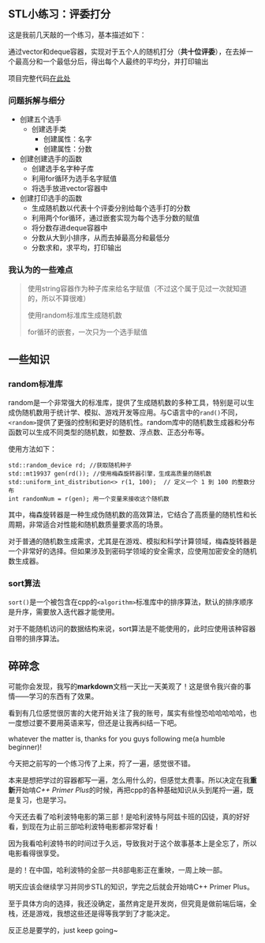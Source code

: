 ## STL小练习：评委打分
这是我前几天敲的一个练习，基本描述如下：

通过vector和deque容器，实现对于五个人的随机打分（**共十位评委**），在去掉一个最高分和一个最低分后，得出每个人最终的平均分，并打印输出

项目完整代码[在此处](https://github.com/EthanQC/My-LearningHub-StudyJourney-with-cpp/blob/f5320817eb0b6f96c72f8a24b819acf23dd91747/2024.10.25/STL%20exercise%3A%20judges%20judge.md)

### 问题拆解与细分
+ 创建五个选手
  - 创建选手类
     * 创建属性：名字
     * 创建属性：分数
+ 创建创建选手的函数
  - 创建选手名字种子库
  - 利用for循环为选手名字赋值
  - 将选手放进vector容器中
+ 创建打印选手的函数
  - 生成随机数以代表十个评委分别给每个选手打的分数
  - 利用两个for循环，通过嵌套实现为每个选手分数的赋值
  - 将分数存进deque容器中
  - 分数从大到小排序，从而去掉最高分和最低分
  - 分数求和，求平均，打印输出

### 我认为的一些难点
>使用string容器作为种子库来给名字赋值（不过这个属于见过一次就知道的，所以不算很难）
>
>使用random标准库生成随机数
>
>for循环的嵌套，一次只为一个选手赋值

## 一些知识

### random标准库
random是一个非常强大的标准库，提供了生成随机数的多种工具，特别是可以生成伪随机数用于统计学、模拟、游戏开发等应用。与C语言中的`rand()`不同，`<random>`提供了更强的控制和更好的随机性。random库中的随机数生成器和分布函数可以生成不同类型的随机数，如整数、浮点数、正态分布等。

使用方法如下：

    std::random_device rd; //获取随机种子
    std::mt19937 gen(rd()); //使用梅森旋转器引擎，生成高质量的随机数
    std::uniform_int_distribution<> r(1, 100);  // 定义一个 1 到 100 的整数分布
    int randomNum = r(gen); 用一个变量来接收这个随机数

其中，梅森旋转器是一种生成伪随机数的高效算法，它结合了高质量的随机性和长周期，非常适合对性能和随机数质量要求高的场景。

对于普通的随机数生成需求，尤其是在游戏、模拟和科学计算领域，梅森旋转器是一个非常好的选择。但如果涉及到密码学领域的安全需求，应使用加密安全的随机数生成器。

### sort算法
`sort()`是一个被包含在cpp的`<algorithm>`标准库中的排序算法，默认的排序顺序是升序，需要放入迭代器才能使用。

对于不能随机访问的数据结构来说，sort算法是不能使用的，此时应使用该种容器自带的排序算法。

## 碎碎念
可能你会发现，我写的**markdown**文档一天比一天美观了！这是很令我兴奋的事情——学习的东西有了效果。

看到有几位感觉很厉害的大佬开始关注了我的账号，属实有些惶恐哈哈哈哈哈，也一度想过要不要用英语来写，但还是让我再纠结一下吧。

whatever the matter is, thanks for you guys following me(a humble beginner)!

今天把之前写的一个练习传了上来，捋了一遍，感觉很不错。

本来是想把学过的容器都写一遍，怎么用什么的，但感觉太费事。所以决定在我**重新**开始啃*C++ Primer Plus*的时候，再把cpp的各种基础知识从头到尾捋一遍，既是复习，也是学习。

今天还去看了哈利波特电影的第三部！是哈利波特与阿兹卡班的囚徒，真的好好看，到现在为止前三部哈利波特电影都非常好看！

因为我看哈利波特书的时间过于久远，导致我对于这个故事基本上是全忘了，所以电影看得很享受。

是的！在中国，哈利波特的全部一共8部电影正在重映，一周上映一部。

明天应该会继续学习并同步STL的知识，学完之后就会开始啃C++ Primer Plus。

至于具体方向的选择，我还没确定，虽然肯定是开发岗，但究竟是做前端后端，全栈，还是游戏，我想这些还是得等我学到了才能决定。

反正总是要学的，just keep going~
